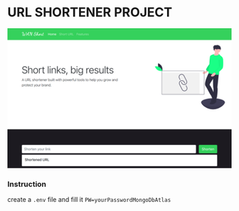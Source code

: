# URL SHORTENER PROJECT

<img src="https://raw.githubusercontent.com/wanrabbae/nodejs-url-shortener/main/public/image/UrlshortenerProject.png" width="700" >

### Instruction

create a `.env` file and fill it `PW=yourPasswordMongoDbAtlas`
